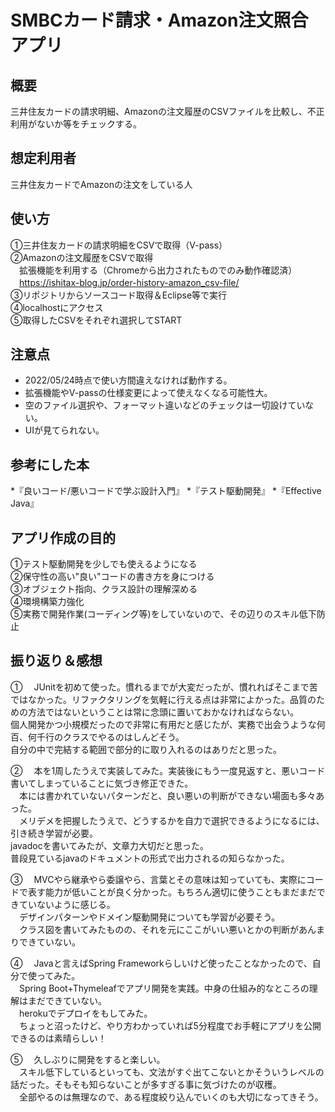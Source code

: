 # SMBCカード請求・Amazon注文照合アプリ
## 概要
三井住友カードの請求明細、Amazonの注文履歴のCSVファイルを比較し、不正利用がないか等をチェックする。
## 想定利用者
三井住友カードでAmazonの注文をしている人
## 使い方
①三井住友カードの請求明細をCSVで取得（V-pass）  
②Amazonの注文履歴をCSVで取得  
　拡張機能を利用する（Chromeから出力されたものでのみ動作確認済）  
　https://ishitax-blog.jp/order-history-amazon_csv-file/  
③リポジトリからソースコード取得＆Eclipse等で実行  
④localhostにアクセス  
⑤取得したCSVをそれぞれ選択してSTART  
## 注意点
* 2022/05/24時点で使い方間違えなければ動作する。
* 拡張機能やV-passの仕様変更によって使えなくなる可能性大。
* 空のファイル選択や、フォーマット違いなどのチェックは一切設けていない。
* UIが見てられない。

## 参考にした本
*『良いコード/悪いコードで学ぶ設計入門』
*『テスト駆動開発』
*『Effective Java』

## アプリ作成の目的
①テスト駆動開発を少しでも使えるようになる  
②保守性の高い"良い"コードの書き方を身につける  
③オブジェクト指向、クラス設計の理解深める  
④環境構築力強化  
⑤実務で開発作業(コーディング等)をしていないので、その辺りのスキル低下防止  

 ## 振り返り＆感想
①
　JUnitを初めて使った。慣れるまでが大変だったが、慣れればそこまで苦ではなかった。リファクタリングを気軽に行える点は非常によかった。品質のための方法ではないということは常に念頭に置いておかなければならない。  
個人開発かつ小規模だったので非常に有用だと感じたが、実務で出会うような何百、何千行のクラスでやるのはしんどそう。  
自分の中で完結する範囲で部分的に取り入れるのはありだと思った。  

②
　本を1周したうえで実装してみた。実装後にもう一度見返すと、悪いコード書いてしまっていることに気づき修正できた。  
　本には書かれていないパターンだと、良い悪いの判断ができない場面も多々あった。  
　メリデメを把握したうえで、どうするかを自力で選択できるようになるには、引き続き学習が必要。  
  javadocを書いてみたが、文章力大切だと思った。  
  普段見ているjavaのドキュメントの形式で出力されるの知らなかった。

③
　MVCやら継承やら委譲やら、言葉とその意味は知っていても、実際にコードで表す能力が低いことが良く分かった。もちろん適切に使うこともまだまだできていないように感じる。  
　デザインパターンやドメイン駆動開発についても学習が必要そう。  
　クラス図を書いてみたものの、それを元にここがいい悪いとかの判断があんまりできていない。  

④
　Javaと言えばSpring Frameworkらしいけど使ったことなかったので、自分で使ってみた。  
　Spring Boot+Thymeleafでアプリ開発を実践。中身の仕組み的なところの理解はまだできていない。  
　herokuでデプロイをもしてみた。  
　ちょっと沼ったけど、やり方わかっていれば5分程度でお手軽にアプリを公開できるのは素晴らしい！  

⑤
　久しぶりに開発をすると楽しい。  
　スキル低下しているといっても、文法がすぐ出てこないとかそういうレベルの話だった。そもそも知らないことが多すぎる事に気づけたのが収穫。  
　全部やるのは無理なので、ある程度絞り込んでいくのも大切になってきそう。  
